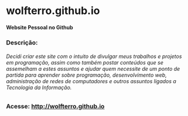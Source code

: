 # wolfterro.github.io
#### Website Pessoal no Github

### Descrição:

###### Decidi criar este site com o intuito de divulgar meus trabalhos e projetos em programação, assim como também postar conteúdos que se assemelham a estes assuntos e ajudar quem necessite de um ponto de partida para aprender sobre programação, desenvolvimento web, administração de redes de computadores e outros assuntos ligados a Tecnologia da Informação.

### Acesse: http://wolfterro.github.io
